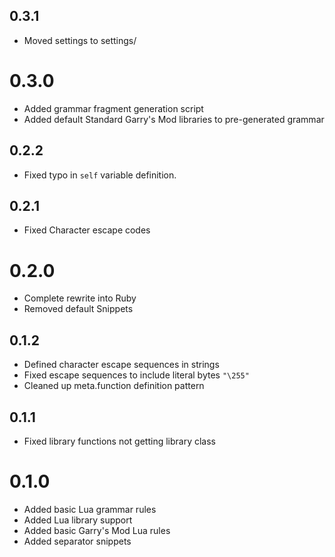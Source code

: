 ## 0.3.1
- Moved settings to settings/

# 0.3.0
- Added grammar fragment generation script
- Added default Standard Garry's Mod libraries to pre-generated grammar

## 0.2.2
- Fixed typo in `self` variable definition.

## 0.2.1
- Fixed Character escape codes

# 0.2.0
- Complete rewrite into Ruby
- Removed default Snippets

## 0.1.2
- Defined character escape sequences in strings
- Fixed escape sequences to include literal bytes `"\255"`
- Cleaned up meta.function definition pattern

## 0.1.1
- Fixed library functions not getting library class

# 0.1.0
- Added basic Lua grammar rules
- Added Lua library support
- Added basic Garry's Mod Lua rules
- Added separator snippets
